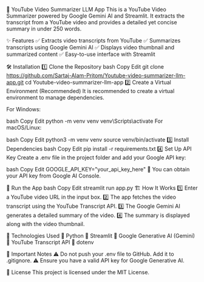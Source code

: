 🎥 YouTube Video Summarizer LLM App
This is a YouTube Video Summarizer powered by Google Gemini AI and Streamlit.
It extracts the transcript from a YouTube video and provides a detailed yet concise summary in under 250 words.

✨ Features
✅ Extracts video transcripts from YouTube
✅ Summarizes transcripts using Google Gemini AI
✅ Displays video thumbnail and summarized content
✅ Easy-to-use interface with Streamlit

🛠 Installation
1️⃣ Clone the Repository
bash
Copy
Edit
git clone https://github.com/Sartaj-Alam-Pritom/Youtube-video-summarizer-llm-app.git
cd Youtube-video-summarizer-llm-app
2️⃣ Create a Virtual Environment (Recommended)
It is recommended to create a virtual environment to manage dependencies.

For Windows:

bash
Copy
Edit
python -m venv venv
venv\Scripts\activate
For macOS/Linux:

bash
Copy
Edit
python3 -m venv venv
source venv/bin/activate
3️⃣ Install Dependencies
bash
Copy
Edit
pip install -r requirements.txt
4️⃣ Set Up API Key
Create a .env file in the project folder and add your Google API key:

bash
Copy
Edit
GOOGLE_API_KEY="your_api_key_here"
🔹 You can obtain your API key from Google AI Console.

🚀 Run the App
bash
Copy
Edit
streamlit run app.py
🏗 How It Works
1️⃣ Enter a YouTube video URL in the input box.
2️⃣ The app fetches the video transcript using the YouTube Transcript API.
3️⃣ The Google Gemini AI generates a detailed summary of the video.
4️⃣ The summary is displayed along with the video thumbnail.

📌 Technologies Used
🔹 Python
🔹 Streamlit
🔹 Google Generative AI (Gemini)
🔹 YouTube Transcript API
🔹 dotenv

🛑 Important Notes
⚠ Do not push your .env file to GitHub. Add it to .gitignore.
⚠ Ensure you have a valid API key for Google Generative AI.

📜 License
This project is licensed under the MIT License.